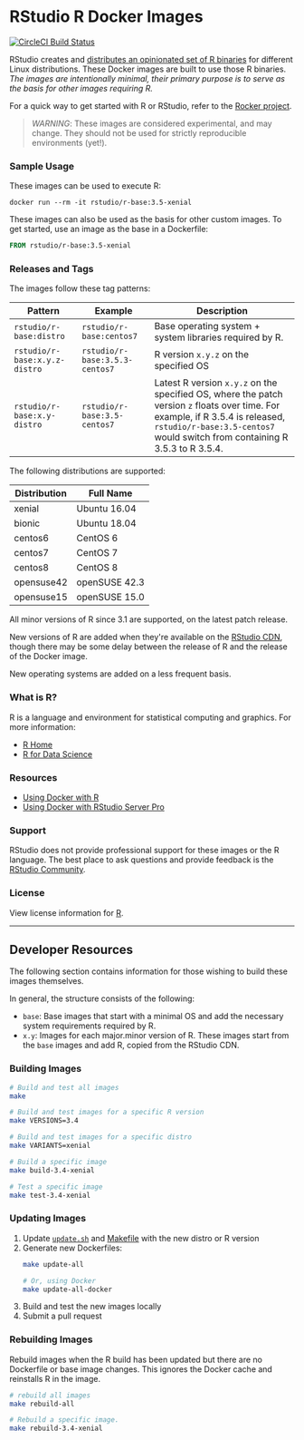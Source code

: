 # RStudio R Docker Images

[![CircleCI Build Status](https://circleci.com/gh/rstudio/r-docker.svg?style=svg)](https://circleci.com/gh/rstudio/r-docker)

RStudio creates and [distributes an opinionated set of R
binaries](https://github.com/rstudio/r-builds) for different Linux
distributions. These Docker images are built to use those R binaries. *The
images are intentionally minimal, their primary purpose is to serve as the
basis for other images requiring R.* 

For a quick way to get started with R or RStudio, 
refer to the [Rocker project](https://www.rocker-project.org/).

> *WARNING*: These images are considered experimental, and may change. They should
> not be used for strictly reproducible environments (yet!). 

### Sample Usage

These images can be used to execute R:

```
docker run --rm -it rstudio/r-base:3.5-xenial
```

These images can also be used as the basis for other custom images. To get
started, use an image as the base in a Dockerfile:

```dockerfile
FROM rstudio/r-base:3.5-xenial
```

### Releases and Tags

The images follow these tag patterns: 

| Pattern | Example | Description |
| --- | --- | --- | 
| `rstudio/r-base:distro` | `rstudio/r-base:centos7` |  Base operating system + system libraries required by R. |
| `rstudio/r-base:x.y.z-distro` | `rstudio/r-base:3.5.3-centos7` | R version `x.y.z` on the specified OS |
| `rstudio/r-base:x.y-distro` | `rstudio/r-base:3.5-centos7` | Latest R version `x.y.z` on the specified OS, where the patch version `z` floats over time. For example, if R 3.5.4 is released, `rstudio/r-base:3.5-centos7` would switch from containing R 3.5.3 to R 3.5.4.|


The following distributions are supported:  

| Distribution  | Full Name |
| ------------- |-----------|
| xenial        | Ubuntu 16.04 |
| bionic        | Ubuntu 18.04 |
| centos6       | CentOS 6 |
| centos7       | CentOS 7 |
| centos8       | CentOS 8 |
| opensuse42    | openSUSE 42.3 |
| opensuse15    | openSUSE 15.0 |

All minor versions of R since 3.1 are supported, on the latest patch release.

New versions of R are added when they're available on the
[RStudio CDN](https://cdn.rstudio.com/r/versions.json), though there may be
some delay between the release of R and the release of the Docker image.

New operating systems are added on a less frequent basis. 


### What is R?

R is a language and environment for statistical computing and graphics. For more information:

- [R Home](https://www.r-project.org/about.html)
- [R for Data Science](https://r4ds.had.co.nz/) 

### Resources

- [Using Docker with R](https://environments.rstudio.com/docker)
- [Using Docker with RStudio Server Pro](https://solutions.rstudio.com/launcher/overview/) 

### Support

RStudio does not provide professional support for these images or the R
language. The best place to ask questions and provide feedback is the [RStudio
Community](https://community.rstudio.com/).

### License

View license information for [R](https://www.r-project.org/Licenses/).


---

## Developer Resources

The following section contains information for those wishing to build these
images themselves.

In general, the structure consists of the following:

- `base`: Base images that start with a minimal OS and add the necessary system
  requirements required by R.
- `x.y`: Images for each major.minor version of R. These images start from the
  `base` images and add R, copied from the RStudio CDN. 


### Building Images
```bash
# Build and test all images
make

# Build and test images for a specific R version
make VERSIONS=3.4

# Build and test images for a specific distro
make VARIANTS=xenial

# Build a specific image
make build-3.4-xenial

# Test a specific image
make test-3.4-xenial
```

### Updating Images
1. Update [`update.sh`](update.sh) and [Makefile](Makefile) with the new distro or R version
2. Generate new Dockerfiles:
    ```bash
    make update-all

    # Or, using Docker
    make update-all-docker
    ```
3. Build and test the new images locally
4. Submit a pull request

### Rebuilding Images

Rebuild images when the R build has been updated but there are no Dockerfile or base image changes.
This ignores the Docker cache and reinstalls R in the image.

```bash
# rebuild all images
make rebuild-all

# Rebuild a specific image.
make rebuild-3.4-xenial
```
